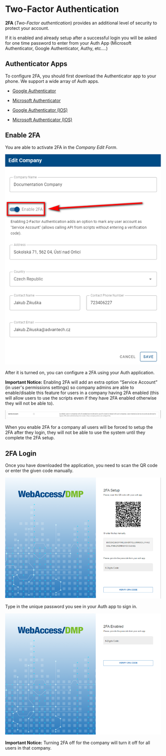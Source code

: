 # Two-Factor Authentication

**2FA** (*Two-Factor authentication*) provides an additional level of security to protect your account.

If it is enabled and already setup after a successful login you will be asked for one time password to enter from your Auth App (Microsoft Authenticator, Google Authenticator, Authy, etc.…)

## Authenticator Apps
To configure 2FA, you should first download the Authenticator app to your phone. We support a wide array of Auth apps.

- [Google Authenticator](https://play.google.com/store/apps/details?id=com.google.android.apps.authenticator2&hl=en&gl=US)

- [Microsoft Authenticator](https://play.google.com/store/apps/details?id=com.azure.authenticator&hl=en&gl=US)

- [Google Authenticator (IOS)](https://apps.apple.com/us/app/google-authenticator/id388497605)

- [Microsoft Authenticator (IOS)](https://apps.apple.com/us/app/microsoft-authenticator/id983156458)

## Enable 2FA

You are able to activate 2FA in the *Company Edit Form*.

![2FA](./fa1.png "2fA")

After it is turned on, you can configure a 2FA using your Auth application.

**Important Notice:** Enabling 2FA will add an extra option “Service Account” (in user's permissions settings) so company admins are able to enable/disable this feature for users in a company having 2FA enabled (this will allow users to use the scripts even if they have 2FA enabled otherwise they will not be able to).

![Enable 2FA](./fa2.png "Enable 2fA")

When you enable 2FA for a company all users will be forced to setup the 2FA after they login, they will not be able to use the system until they complete the 2FA setup.

## 2FA Login

Once you have downloaded the application, you need to scan the QR code or enter the given code manually.

![2FA app](./fa3.png "2fA app")

Type in the unique password you see in your Auth app to sign in.

![2FA app password](./fa4.png "2fA app password")

**Important Notice:** Turning 2FA off for the company will turn it off for all users in that company.

